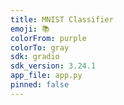 ```yaml
---
title: MNIST Classifier
emoji: 📚
colorFrom: purple
colorTo: gray
sdk: gradio
sdk_version: 3.24.1
app_file: app.py
pinned: false
---
```



